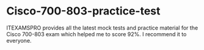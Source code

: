 # Cisco-700-803-practice-test
ITEXAMSPRO provides all the latest mock tests and practice material for the Cisco 700-803 exam which helped me to score 92%. I recommend it to everyone.

